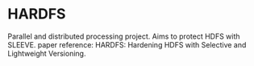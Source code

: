 HARDFS
=====

Parallel and distributed processing project. Aims to protect HDFS with SLEEVE. paper reference: HARDFS: Hardening HDFS with Selective and Lightweight Versioning.